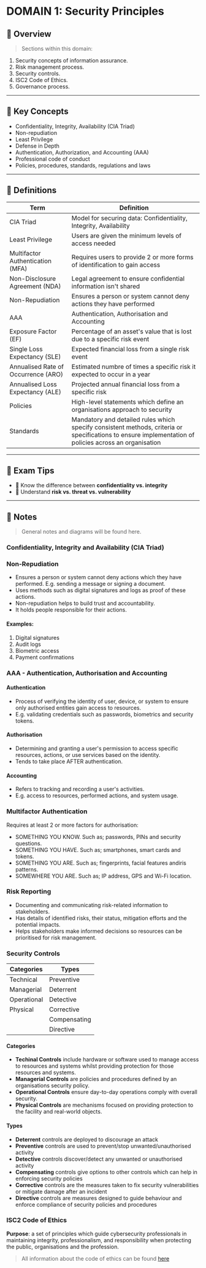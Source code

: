 # DOMAIN 1: Security Principles

## 📖 Overview
> Sections within this domain:

1.  Security concepts of information assurance.
2.  Risk management process.
3.  Security controls.
4.  ISC2 Code of Ethics.
5.  Governance process.

---

## 🔑 Key Concepts

- Confidentiality, Integrity, Availability (CIA Triad)
- Non-repudiation
- Least Privilege
- Defense in Depth
- Authentication, Authorization, and Accounting (AAA)
- Professional code of conduct
- Policies, procedures, standards, regulations and laws

---

## 📌 Definitions

| Term | Definition |
|------|------------|
| CIA Triad | Model for securing data: Confidentiality, Integrity, Availability |
| Least Privilege | Users are given the minimum levels of access needed |
| Multifactor Authentication (MFA) | Requires users to provide 2 or more forms of identification to gain access |
| Non-Disclosure Agreement (NDA) | Legal agreement to ensure confidential information isn't shared |
| Non-Repudiation | Ensures a person or system cannot deny actions they have performed |
| AAA | Authentication, Authorisation and Accounting |
| Exposure Factor (EF) | Percentage of an asset's value that is lost due to a specific risk event |
| Single Loss Expectancy (SLE) | Expected financial loss from a single risk event |
| Annualised Rate of Occurrence (ARO) | Estimated numbre of times a specific risk it expected to occur in a year |
| Annualised Loss Expectancy (ALE) | Projected annual financial loss from a specific risk |
| Policies | High-level statements which define an organisations approach to security |
| Standards | Mandatory and detailed rules which specify consistent methods, criteria or specifications to ensure implementation of policies across an organisation |


---

## 🧠 Exam Tips

- 🔸 Know the difference between **confidentiality vs. integrity**
- 🔸 Understand **risk vs. threat vs. vulnerability**

---

## 📝 Notes

> General notes and diagrams will be found here.

### Confidentiality, Integrity and Availability (CIA Triad) 

### Non-Repudiation

- Ensures a person or system cannot deny actions which they have performed. E.g. sending a message or signing a document.
- Uses methods such as digital signatures and logs as proof of these actions.
- Non-repudiation helps to build trust and accountability.
- It holds people responsible for their actions.

#### Examples: 

1. Digital signatures
2. Audit logs
3. Biometric access
4. Payment confirmations

### AAA - Authentication, Authorisation and Accounting

#### Authentication 

- Process of verifying the identity of user, device, or system to ensure only authorised entities gain access to resources.
- E.g. validating credentials such as passwords, biometrics and security tokens.

#### Authorisation

- Determining and granting a user's permission to access specific resources, actions, or use services based on the identity.
- Tends to take place AFTER authentication.

#### Accounting

- Refers to tracking and recording a user's activities.
- E.g. access to resources, performed actions, and system usage.

### Multifactor Authentication

Requires at least 2 or more factors for authorisation:

- SOMETHING YOU KNOW. Such as; passwords, PINs and security questions.
- SOMETHING YOU HAVE. Such as; smartphones, smart cards and tokens.
- SOMETHING YOU ARE. Such as; fingerprints, facial features andiris patterns.
- SOMEWHERE YOU ARE. Such as; IP address, GPS and Wi-Fi location.

### Risk Reporting

- Documenting and communicating risk-related information to stakeholders.
- Has details of identified risks, their status, mitigation efforts and the potential impacts.
- Helps stakeholders make informed decisions so resources can be prioritised for risk management.

### Security Controls

| Categories | Types |
|------------|-------|
| Technical | Preventive |
| Managerial | Deterrent|
| Operational | Detective |
| Physical | Corrective |
| | Compensating |
| | Directive |

#### Categories

- __Techinal Controls__ include hardware or software used to manage access to resources and systems whilst providing protection for those resources and systems.
- __Managerial Controls__ are policies and procedures defined by an organisations security policy.
- __Operational Controls__ ensure day-to-day operations comply with overall security.
- __Physical Controls__ are mechanisms focused on providing protection to the facility and real-world objects.

#### Types

- __Deterrent__ controls are deployed to discourage an attack
- __Preventive__ controls are used to prevent/stop unwanted/unauthorised activity
- __Detective__ controls discover/detect any unwanted or unauthorised activity
- __Compensating__ controls give options to other controls which can help in enforcing security policies
- __Corrective__ controls are the measures taken to fix security vulnerabilities or mitigate damage after an incident
- __Directive__ controls are measures designed to guide behaviour and enforce compliance of security policies and procedures

### ISC2 Code of Ethics

__Purpose__: a set of principles which guide cybersecurity professionals in maintaining integrity, professionalism, and responsibility when protecting the public, organisations and the profession.
> All information about the code of ethics can be found [here](https://www.isc2.org/ethics)
